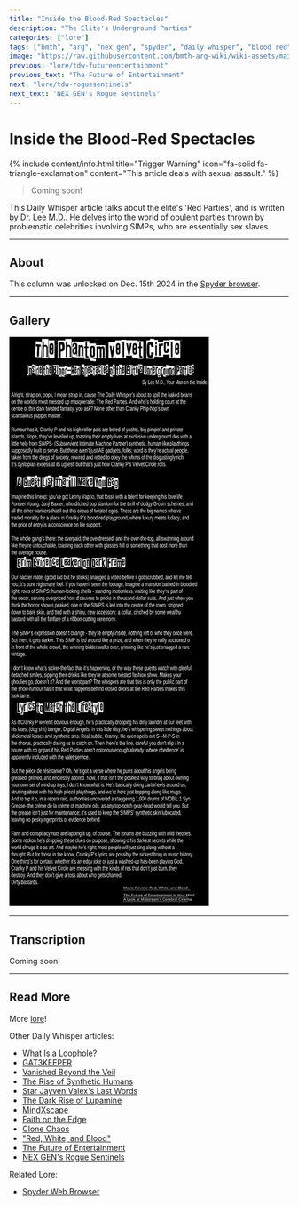 ```yaml
---
title: "Inside the Blood-Red Spectacles"
description: "The Elite's Underground Parties"
categories: ["lore"]
tags: ["bmth", "arg", "nex gen", "spyder", "daily whisper", "blood red", "spectacles"]
image: "https://raw.githubusercontent.com/bmth-arg-wiki/wiki-assets/main/lore/webbrowser/dailywhisper/simps-300x300.png"
previous: "lore/tdw-futureentertainment"
previous_text: "The Future of Entertainment"
next: "lore/tdw-roguesentinels"
next_text: "NEX GEN's Rogue Sentinels"
---
```

# Inside the Blood-Red Spectacles

{% include content/info.html 
title="Trigger Warning" 
icon="fa-solid fa-triangle-exclamation"
content="This article deals with sexual assault." 
%}

> Coming soon!

This Daily Whisper article talks about the elite's 'Red Parties', and is written by [Dr. Lee M.D.](../characters/lee-md).
He delves into the world of opulent parties thrown by problematic celebrities involving SIMPs,
who are essentially sex slaves.

***

## About

This column was unlocked on Dec. 15th 2024 in the [Spyder browser](webbrowser).

***

## Gallery

![blood red article](https://raw.githubusercontent.com/bmth-arg-wiki/wiki-assets/main/lore/webbrowser/dailywhisper/simps.png)

***

## Transcription

Coming soon!

***

## Read More

More [lore](lore)!

Other Daily Whisper articles:

- [What Is a Loophole?](tdw-loophole)
- [GAT3KEEPER](tdw-gatekeeper)
- [Vanished Beyond the Veil](tdw-vanished)
- [The Rise of Synthetic Humans](tdw-riseofsynth)
- [Star Jayven Valex's Last Words](tdw-valexlastwords)
- [The Dark Rise of Lupamine](tdw-riseoflupamine)
- [MindXscape](tdw-mindxscape)
- [Faith on the Edge](tdw-faithedge)
- [Clone Chaos](tdw-clonechaos)
- ["Red, White, and Blood"](tdw-redwhiteblood)
- [The Future of Entertainment](tdw-futureentertainment)
- [NEX GEN's Rogue Sentinels](tdw-roguesentinels)

Related Lore:

- [Spyder Web Browser](webbrowser)